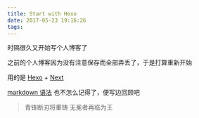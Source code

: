 ```yaml
---
title: Start with Hexo
date: 2017-05-23 19:16:26
tags:
---
```


时隔很久又开始写个人博客了

之前的个人博客因为没有注意保存而全部弄丢了，于是打算重新开始

用的是 [Hexo](https://hexo.io/zh-cn/docs/) + [Next](http://theme-next.iissnan.com/getting-started.html)

[markdown 语法](http://transcoder.tradaquan.com/tc?srd=1&dict=32&h5ad=1&bdenc=1&lid=11716910200547761291&title=Markdown%E8%AF%AD%E6%B3%95%E8%AF%B4%E6%98%8E%28%E7%AE%80%E4%BD%93%E4%B8%AD%E6%96%87%E7%89%88%29&nsrc=IlPT2AEptyoA_yixCFOxXnANedT62v3IEQGG_y6IAj35o939h47aUbBnYyH9NHSFHYCb9mC4ccZSrizfQjm) 也不怎么记得了，便写边回顾吧


>青锋断刃将重铸
>无冕者再临为王
